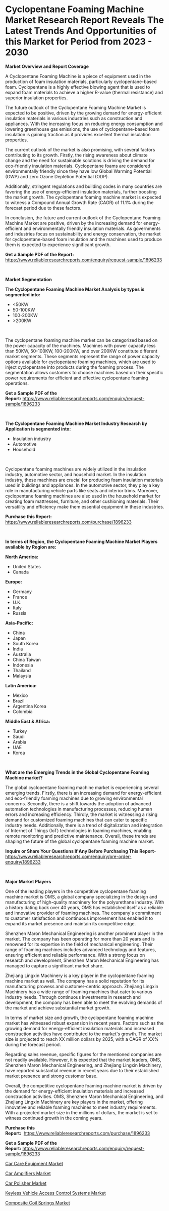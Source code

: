 <p><h1>Cyclopentane Foaming Machine Market Research Report Reveals The Latest Trends And Opportunities of this Market for Period from 2023 - 2030</h1></p><p><strong>Market Overview and Report Coverage</strong></p>
<p><p>A Cyclopentane Foaming Machine is a piece of equipment used in the production of foam insulation materials, particularly cyclopentane-based foam. Cyclopentane is a highly effective blowing agent that is used to expand foam materials to achieve a higher R-value (thermal resistance) and superior insulation properties.</p><p>The future outlook of the Cyclopentane Foaming Machine Market is expected to be positive, driven by the growing demand for energy-efficient insulation materials in various industries such as construction and appliances. With the increasing focus on reducing energy consumption and lowering greenhouse gas emissions, the use of cyclopentane-based foam insulation is gaining traction as it provides excellent thermal insulation properties.</p><p>The current outlook of the market is also promising, with several factors contributing to its growth. Firstly, the rising awareness about climate change and the need for sustainable solutions is driving the demand for eco-friendly insulation materials. Cyclopentane foams are considered environmentally friendly since they have low Global Warming Potential (GWP) and zero Ozone Depletion Potential (ODP).</p><p>Additionally, stringent regulations and building codes in many countries are favoring the use of energy-efficient insulation materials, further boosting the market growth. The cyclopentane foaming machine market is expected to witness a Compound Annual Growth Rate (CAGR) of 11.1% during the forecast period due to these factors.</p><p>In conclusion, the future and current outlook of the Cyclopentane Foaming Machine Market are positive, driven by the increasing demand for energy-efficient and environmentally friendly insulation materials. As governments and industries focus on sustainability and energy conservation, the market for cyclopentane-based foam insulation and the machines used to produce them is expected to experience significant growth.</p></p>
<p><strong>Get a Sample PDF of the Report:</strong> <a href="https://www.reliableresearchreports.com/enquiry/request-sample/1896233">https://www.reliableresearchreports.com/enquiry/request-sample/1896233</a></p>
<p>&nbsp;</p>
<p><strong>Market Segmentation</strong></p>
<p><strong>The Cyclopentane Foaming Machine Market Analysis by types is segmented into:</strong></p>
<p><ul><li><50KW</li><li>50-100KW</li><li>100-200KW</li><li>>200KW</li></ul></p>
<p>&nbsp;</p>
<p><p>The cyclopentane foaming machine market can be categorized based on the power capacity of the machines. Machines with power capacity less than 50KW, 50-100KW, 100-200KW, and over 200KW constitute different market segments. These segments represent the range of power capacity options available for cyclopentane foaming machines, which are used to inject cyclopentane into products during the foaming process. The segmentation allows customers to choose machines based on their specific power requirements for efficient and effective cyclopentane foaming operations.</p></p>
<p><strong>Get a Sample PDF of the Report:</strong>&nbsp;<a href="https://www.reliableresearchreports.com/enquiry/request-sample/1896233">https://www.reliableresearchreports.com/enquiry/request-sample/1896233</a></p>
<p>&nbsp;</p>
<p><strong>The Cyclopentane Foaming Machine Market Industry Research by Application is segmented into:</strong></p>
<p><ul><li>Insulation industry</li><li>Automotive</li><li>Household</li></ul></p>
<p>&nbsp;</p>
<p><p>Cyclopentane foaming machines are widely utilized in the insulation industry, automotive sector, and household market. In the insulation industry, these machines are crucial for producing foam insulation materials used in buildings and appliances. In the automotive sector, they play a key role in manufacturing vehicle parts like seats and interior trims. Moreover, cyclopentane foaming machines are also used in the household market for creating foam mattresses, furniture, and other cushioning materials. Their versatility and efficiency make them essential equipment in these industries.</p></p>
<p><strong>Purchase this Report:</strong>&nbsp; <a href="https://www.reliableresearchreports.com/purchase/1896233">https://www.reliableresearchreports.com/purchase/1896233</a></p>
<p>&nbsp;</p>
<p><strong>In terms of Region, the Cyclopentane Foaming Machine Market Players available by Region are:</strong></p>
<p>
    <p> <strong> North America: </strong>
        <ul>
            <li>United States</li>
            <li>Canada</li>
        </ul>
        </p> 
    <p> <strong> Europe: </strong>
        <ul>
            <li>Germany</li>
            <li>France</li>
            <li>U.K.</li>
            <li>Italy</li>
            <li>Russia</li>
        </ul>
        </p> 
    <p> <strong> Asia-Pacific: </strong>
        <ul>
            <li>China</li>
            <li>Japan</li>
            <li>South Korea</li>
            <li>India</li>
            <li>Australia</li>
            <li>China Taiwan</li>
            <li>Indonesia</li>
            <li>Thailand</li>
            <li>Malaysia</li>
        </ul>
        </p> 
    <p> <strong> Latin America: </strong>
        <ul>
            <li>Mexico</li>
            <li>Brazil</li>
            <li>Argentina Korea</li>
            <li>Colombia</li>
        </ul>
        </p> 
    <p> <strong> Middle East & Africa: </strong>
        <ul>
            <li>Turkey</li>
            <li>Saudi</li>
            <li>Arabia</li>
            <li>UAE</li>
            <li>Korea</li>
        </ul>
    </p>
    </p>
<p>&nbsp;</p>
<p><strong>What are the Emerging Trends in the Global Cyclopentane Foaming Machine market?</strong></p>
<p><p>The global cyclopentane foaming machine market is experiencing several emerging trends. Firstly, there is an increasing demand for energy-efficient and eco-friendly foaming machines due to growing environmental concerns. Secondly, there is a shift towards the adoption of advanced automation technologies in manufacturing processes, reducing human errors and increasing efficiency. Thirdly, the market is witnessing a rising demand for customized foaming machines that can cater to specific industry needs. Additionally, there is a trend of digitalization and integration of Internet of Things (IoT) technologies in foaming machines, enabling remote monitoring and predictive maintenance. Overall, these trends are shaping the future of the global cyclopentane foaming machine market.</p></p>
<p><strong>Inquire or Share Your Questions If Any Before Purchasing This Report</strong>- <a href="https://www.reliableresearchreports.com/enquiry/pre-order-enquiry/1896233">https://www.reliableresearchreports.com/enquiry/pre-order-enquiry/1896233</a></p>
<p>&nbsp;</p>
<p><strong>Major Market Players</strong></p>
<p><p>One of the leading players in the competitive cyclopentane foaming machine market is OMS, a global company specializing in the design and manufacturing of high-quality machinery for the polyurethane industry. With a history dating back over 40 years, OMS has established itself as a reliable and innovative provider of foaming machines. The company's commitment to customer satisfaction and continuous improvement has enabled it to expand its market presence and maintain its competitive edge.</p><p>Shenzhen Maron Mechanical Engineering is another prominent player in the market. The company has been operating for more than 20 years and is renowned for its expertise in the field of mechanical engineering. Their range of foaming machines includes advanced technology and features, ensuring efficient and reliable performance. With a strong focus on research and development, Shenzhen Maron Mechanical Engineering has managed to capture a significant market share.</p><p>Zhejiang Lingxin Machinery is a key player in the cyclopentane foaming machine market as well. The company has a solid reputation for its manufacturing prowess and customer-centric approach. Zhejiang Lingxin Machinery has a wide range of foaming machines that cater to various industry needs. Through continuous investments in research and development, the company has been able to meet the evolving demands of the market and achieve substantial market growth.</p><p>In terms of market size and growth, the cyclopentane foaming machine market has witnessed robust expansion in recent years. Factors such as the growing demand for energy-efficient insulation materials and increased construction activities have contributed to the market's growth. The market size is projected to reach XX million dollars by 2025, with a CAGR of XX% during the forecast period.</p><p>Regarding sales revenue, specific figures for the mentioned companies are not readily available. However, it is expected that the market leaders, OMS, Shenzhen Maron Mechanical Engineering, and Zhejiang Lingxin Machinery, have reported substantial revenue in recent years due to their established market presence and strong customer base.</p><p>Overall, the competitive cyclopentane foaming machine market is driven by the demand for energy-efficient insulation materials and increased construction activities. OMS, Shenzhen Maron Mechanical Engineering, and Zhejiang Lingxin Machinery are key players in the market, offering innovative and reliable foaming machines to meet industry requirements. With a projected market size in the millions of dollars, the market is set to witness continued growth in the coming years.</p></p>
<p><strong>Purchase this Report:</strong>&nbsp;&nbsp;<a href="https://www.reliableresearchreports.com/purchase/1896233">https://www.reliableresearchreports.com/purchase/1896233</a></p>
<p></p>
<p><strong>Get a Sample PDF of the Report:</strong>&nbsp;<a href="https://www.reliableresearchreports.com/enquiry/request-sample/1896233">https://www.reliableresearchreports.com/enquiry/request-sample/1896233</a></p>
<p><p><a href="https://medium.com/@kimwalker82/car-care-equipment-market-insights-into-market-cagr-market-trends-and-growth-strategies-771174e639ae">Car Care Equipment Market</a></p><p><a href="https://medium.com/@majorwalker1947/car-amplifiers-market-outlook-industry-overview-and-forecast-2023-to-2030-4d5e26c46aa7">Car Amplifiers Market</a></p><p><a href="https://medium.com/@oletawunsch/car-polisher-market-size-market-outlook-and-market-forecast-2023-to-2030-a16161689ef3">Car Polisher Market</a></p><p><a href="https://medium.com/@claudekunze/keyless-vehicle-access-control-systems-market-research-report-its-history-and-forecast-2023-to-593979197613">Keyless Vehicle Access Control Systems Market</a></p><p><a href="https://medium.com/@aureliarice2023/composite-coil-springs-market-outlook-industry-overview-and-forecast-2023-to-2030-e984daed8ff8">Composite Coil Springs Market</a></p></p>